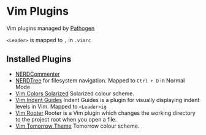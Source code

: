 # Vim Plugins

Vim plugins managed by [Pathogen](https://github.com/tpope/vim-pathogen)

`<Leader>` is mapped to `,` in `.vimrc`

## Installed Plugins

- [NERDCommenter](https://github.com/scrooloose/nerdcommenter.git)
- [NERDTree](https://github.com/scrooloose/nerdtree/) for filesystem navigation. Mapped to `Ctrl + D` in Normal Mode
- [Vim Colors Solarized](https://github.com/altercation/vim-colors-solarized/) Solarized colour scheme.
- [Vim Indent Guides](https://github.com/nathanaelkane/vim-indent-guides) Indent Guides is a plugin for visually displaying indent levels in Vim. Mapped to `<Leader>ig`
- [Vim Rooter](https://github.com/airblade/vim-rooter/) Rooter is a Vim plugin which changes the working directory to the project root when you open a file.
- [Vim Tomorrow Theme](https://github.com/chriskempson/vim-tomorrow-theme) Tomorrow colour scheme.
